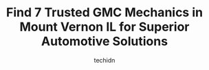 ---
layout: ampstory
image: https://images.unsplash.com/photo-1639928845176-2804838ca715?ixlib=rb-4.0.3&ixid=MnwxMjA3fDB8MHxwaG90by1wYWdlfHx8fGVufDB8fHx8&auto=format&fit=crop&w=640&h=853&q=80
author: techidn
featured: false
description: For top-quality automotive repairs and maintenance, visit the 7 best GMC Mechanic in Mount Vernon IL, USA. Their reputation for excellence and their dedication to customer satisfaction make 
title: Find 7 Trusted GMC Mechanics in Mount Vernon IL for Superior Automotive Solutions
cover:
   title: Find 7 Trusted GMC Mechanics in Mount Vernon IL for Superior Automotive Solutions
   subtitle: Rickpate
   background: https://images.unsplash.com/photo-1639928845176-2804838ca715?ixlib=rb-4.0.3&ixid=MnwxMjA3fDB8MHxwaG90by1wYWdlfHx8fGVufDB8fHx8&auto=format&fit=crop&w=640&h=853&q=80

pages: 
 - layout: thirds
   top: <h1>#1 Ford Square of Mt. Vernon, Ltd.</h1>
   bottom: "<p>This is an amazing Ford Dealership very clean comfortable waiting room area. The building itself is Exquisite inside and out. My first time here was so impressive I will </p>"
   background: https://www.knot35.com/toplist/wp-content/uploads/2023/06/best-gmc-mechanic-1-in-mount-vernon-il-1685835982.jpeg
   backgroundblur: true
 - layout: thirds
   top: <h1>#2 OReilly Auto Parts</h1>
   bottom: "<p>2911 Broadway St, Mt Vernon, IL 62864, United States</p>"
   background: https://www.knot35.com/toplist/wp-content/uploads/2023/06/best-gmc-mechanic-2-in-mount-vernon-il-1685835983.jpeg
   cta:
      link: https://www.knot35.com/toplist/find-7-trusted-gmc-mechanics-in-mount-vernon-il-for-superior-automotive-solutions/
      text: Find 7 Trusted GMC Mechanics in Mount Vernon IL for Superior Automotive Solutions
 - layout: thirds
   top: <h1>#3 Schmidt Chevrolet Buick GMC</h1>
   bottom: "<p>3423 Broadway St, Mt Vernon, IL 62864, United States</p>"
   background: https://www.knot35.com/toplist/wp-content/uploads/2023/06/best-gmc-mechanic-3-in-mount-vernon-il-1685835983.jpeg
   cta:
      link: https://www.knot35.com/toplist/find-7-trusted-gmc-mechanics-in-mount-vernon-il-for-superior-automotive-solutions/
      text: Find 7 Trusted GMC Mechanics in Mount Vernon IL for Superior Automotive Solutions
 - layout: thirds
   top: <h1>#4 Hefners Auto Repair Inc</h1>
   bottom: "<p>1707 Veterans Memorial Dr, Mt Vernon, IL 62864, United States</p>"
   background: https://images.unsplash.com/photo-1557672172-298e090bd0f1?ixlib=rb-4.0.3&ixid=MnwxMjA3fDB8MHxwaG90by1wYWdlfHx8fGVufDB8fHx8&auto=format&fit=crop&w=640&h=853&q=80
   cta:
      link: https://www.knot35.com/toplist/find-7-trusted-gmc-mechanics-in-mount-vernon-il-for-superior-automotive-solutions/
      text: Find 7 Trusted GMC Mechanics in Mount Vernon IL for Superior Automotive Solutions
 - layout: thirds
   top: <h1>#5 Martins Automotive Center</h1>
   bottom: "<p>4303 Ilbery Rd, Mt Vernon, IL 62864, United States</p>"
   background: https://images.unsplash.com/photo-1561679660-d00ee1e0dc8e?ixlib=rb-4.0.3&ixid=MnwxMjA3fDB8MHxwaG90by1wYWdlfHx8fGVufDB8fHx8&auto=format&fit=crop&w=640&h=853&q=80
   cta:
      link: https://www.knot35.com/toplist/find-7-trusted-gmc-mechanics-in-mount-vernon-il-for-superior-automotive-solutions/
      text: Find 7 Trusted GMC Mechanics in Mount Vernon IL for Superior Automotive Solutions
 - layout: thirds
   top: <h1>#6 JT Auto Service</h1>
   bottom: "<p>806 Warren Ave, Mt Vernon, IL 62864, United States</p>"
   background: https://images.unsplash.com/photo-1613843873231-1447db182f97?ixlib=rb-4.0.3&ixid=MnwxMjA3fDB8MHxwaG90by1wYWdlfHx8fGVufDB8fHx8&auto=format&fit=crop&w=640&h=853&q=80
   cta:
      link: https://www.knot35.com/toplist/find-7-trusted-gmc-mechanics-in-mount-vernon-il-for-superior-automotive-solutions/
      text: Find 7 Trusted GMC Mechanics in Mount Vernon IL for Superior Automotive Solutions
 - layout: thirds
   top: <h1>#7 J & H Repair</h1>
   bottom: "<p>13159 N Chestnut Ln, Mt Vernon, IL 62864, United States</p>"
   background: https://images.unsplash.com/photo-1462556791646-c201b8241a94?ixlib=rb-4.0.3&ixid=MnwxMjA3fDB8MHxwaG90by1wYWdlfHx8fGVufDB8fHx8&auto=format&fit=crop&w=640&h=853&q=80
   cta:
      link: https://www.knot35.com/toplist/find-7-trusted-gmc-mechanics-in-mount-vernon-il-for-superior-automotive-solutions/
      text: Find 7 Trusted GMC Mechanics in Mount Vernon IL for Superior Automotive Solutions
 - layout: thirds
   middle: Continue reading...
   background: https://images.unsplash.com/photo-1540457036297-448b6b99e91c?ixlib=rb-4.0.3&ixid=MnwxMjA3fDB8MHxwaG90by1wYWdlfHx8fGVufDB8fHx8&auto=format&fit=crop&w=640&h=853&q=80
   cta:
      link: https://www.knot35.com/toplist/find-7-trusted-gmc-mechanics-in-mount-vernon-il-for-superior-automotive-solutions/
      text: Find 7 Trusted GMC Mechanics in Mount Vernon IL for Superior Automotive Solutions
      
---